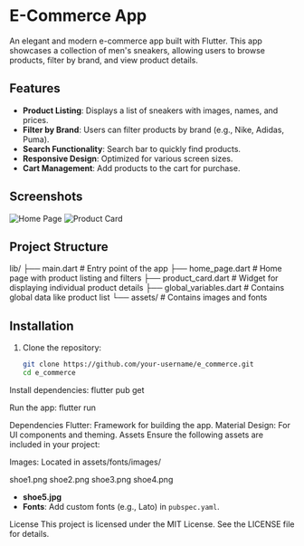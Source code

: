 # E-Commerce App

An elegant and modern e-commerce app built with Flutter. This app showcases a collection of men's sneakers, allowing users to browse products, filter by brand, and view product details.

## Features

- **Product Listing**: Displays a list of sneakers with images, names, and prices.
- **Filter by Brand**: Users can filter products by brand (e.g., Nike, Adidas, Puma).
- **Search Functionality**: Search bar to quickly find products.
- **Responsive Design**: Optimized for various screen sizes.
- **Cart Management**: Add products to the cart for purchase.

## Screenshots

![Home Page](assets/screenshots/home_page.png)
![Product Card](assets/screenshots/product_card.png)

## Project Structure

lib/ ├── main.dart # Entry point of the app ├── home_page.dart # Home page with product listing and filters ├── product_card.dart # Widget for displaying individual product details ├── global_variables.dart # Contains global data like product list └── assets/ # Contains images and fonts

## Installation

1. Clone the repository:

   ```bash
   git clone https://github.com/your-username/e_commerce.git
   cd e_commerce

 Install dependencies:
 flutter pub get  

 Run the app:
flutter run

Dependencies
Flutter: Framework for building the app.
Material Design: For UI components and theming.
Assets
Ensure the following assets are included in your project:

Images: Located in assets/fonts/images/

shoe1.png
shoe2.png
shoe3.png
shoe4.png

- **shoe5.jpg**
- **Fonts**: Add custom fonts (e.g., Lato) in `pubspec.yaml`.

License
This project is licensed under the MIT License. See the LICENSE file for details.

